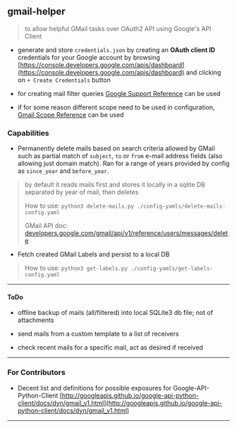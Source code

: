 
## gmail-helper

> to allow helpful GMail tasks over OAuth2 API using Google's API Client

* generate and store `credentials.json` by creating an **OAuth client ID** credentials for your Google account by browsing [https://console.developers.google.com/apis/dashboard](https://console.developers.google.com/apis/dashboard) and clicking on `+ Create Credentials` button

* for creating mail filter queries [Google Support Reference](https://support.google.com/mail/answer/7190?ctx=gmail&hl=en&authuser=0) can be used

* if for some reason different scope need to be used in configuration, [Gmail Scope Reference](https://developers.google.com/gmail/api/auth/scopes#gmail_scopes) can be used


### Capabilities

* Permanently delete mails based on search criteria allowed by GMail such as partial match of `subject`, `to` or `from` e-mail address fields (also allowing just domain match). Ran for a range of years provided by config as `since_year` and `before_year`.

> by default it reads mails first and stores it locally in a sqlite DB separated by year of mail, then deletes
>
> How to use: `python3 delete-mails.py ./config-yamls/delete-mails-config.yaml`
>
> GMail API doc: [developers.google.com/gmail/api/v1/reference/users/messages/delete](https://developers.google.com/gmail/api/v1/reference/users/messages/delete)

* Fetch created GMail Labels and persist to a local DB

> How to use: `python3 get-labels.py ./config-yamls/get-labels-config.yaml`

---

#### ToDo

* offline backup of mails (all/filtered) into local SQLite3 db file; not of attachments

* send mails from a custom template to a list of receivers

* check recent mails for a specific mail, act as desired if received

---

### For Contributors

* Decent list and definitions for possible exposures for Google-API-Python-Client [http://googleapis.github.io/google-api-python-client/docs/dyn/gmail_v1.html](http://googleapis.github.io/google-api-python-client/docs/dyn/gmail_v1.html)

---
